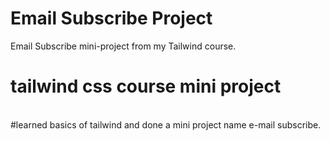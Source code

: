 # Email Subscribe Project

Email Subscribe mini-project from my Tailwind course.

<h1>tailwind css course mini project</h1>
<br>
#learned basics of tailwind and done  a mini project name e-mail subscribe.
